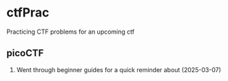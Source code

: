 # ctfPrac
Practicing CTF problems for an upcoming ctf

## picoCTF

1. Went through beginner guides for a quick reminder about  (2025-03-07)
